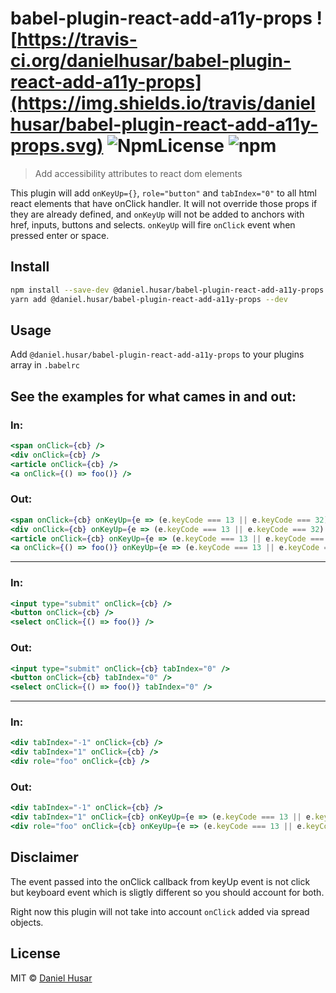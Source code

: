 # babel-plugin-react-add-a11y-props ![https://travis-ci.org/danielhusar/babel-plugin-react-add-a11y-props](https://img.shields.io/travis/danielhusar/babel-plugin-react-add-a11y-props.svg) ![NpmLicense](https://img.shields.io/npm/l/@daniel.husar/babel-plugin-react-add-a11y-props.svg) ![npm](https://img.shields.io/npm/v/@daniel.husar/babel-plugin-react-add-a11y-props.svg)

> Add accessibility attributes to react dom elements

This plugin will add `onKeyUp={}`, `role="button"` and `tabIndex="0"` to all html react elements that have onClick handler.
It will not override those props if they are already defined, and `onKeyUp` will not be added to anchors with href, inputs, buttons and selects.
`onKeyUp` will fire `onClick` event when pressed enter or space.

## Install

```sh
npm install --save-dev @daniel.husar/babel-plugin-react-add-a11y-props
yarn add @daniel.husar/babel-plugin-react-add-a11y-props --dev
```

## Usage

Add `@daniel.husar/babel-plugin-react-add-a11y-props` to your plugins array in `.babelrc`


## See the examples for what cames in and out:

### In:

```jsx
<span onClick={cb} />
<div onClick={cb} />
<article onClick={cb} />
<a onClick={() => foo()} />
```

### Out:

```jsx
<span onClick={cb} onKeyUp={e => (e.keyCode === 13 || e.keyCode === 32) && cb(e)} tabIndex="0" role="button" />
<div onClick={cb} onKeyUp={e => (e.keyCode === 13 || e.keyCode === 32) && cb(e)} tabIndex="0" role="button" />
<article onClick={cb} onKeyUp={e => (e.keyCode === 13 || e.keyCode === 32) && cb(e)} tabIndex="0" role="button" />
<a onClick={() => foo()} onKeyUp={e => (e.keyCode === 13 || e.keyCode === 32) && (() => foo())(e)} tabIndex="0" role="button" />
```

<hr>

### In:

```jsx
<input type="submit" onClick={cb} />
<button onClick={cb} />
<select onClick={() => foo()} />
```

### Out:

```jsx
<input type="submit" onClick={cb} tabIndex="0" />
<button onClick={cb} tabIndex="0" />
<select onClick={() => foo()} tabIndex="0" />
```

<hr>

### In:

```jsx
<div tabIndex="-1" onClick={cb} />
<div tabIndex="1" onClick={cb} />
<div role="foo" onClick={cb} />
```

### Out:

```jsx
<div tabIndex="-1" onClick={cb} />
<div tabIndex="1" onClick={cb} onKeyUp={e => (e.keyCode === 13 || e.keyCode === 32) && cb(e)} role="button" />
<div role="foo" onClick={cb} onKeyUp={e => (e.keyCode === 13 || e.keyCode === 32) && cb(e)} tabIndex="0" />
```

## Disclaimer
The event passed into the onClick callback from keyUp event is not click but keyboard event which is sligtly different so you should account for both.

Right now this plugin will not take into account `onClick` added via spread objects.

## License

MIT © [Daniel Husar](https://github.com/danielhusar)
